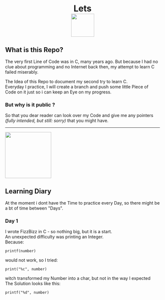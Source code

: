 <div align="center">

<h1>
    Lets 
<br>
    <img src="https://cdn.jsdelivr.net/gh/devicons/devicon/icons/c/c-original.svg" width="75" />
</h1>

</div>

## What is this Repo?

The very first Line of Code was in C, many years ago.
But because I had no clue about programming and no Internet back then, 
my attempt to learn C failed miserably. 
<br>

The Idea of this Repo to document my second try to learn C.
<br>
Everyday I practice, I will create a branch and push some little Piece of Code 
on it just so i can keep an Eye on my progress. 

### But why is it public ?

So that you dear reader can look over my Code and give me any pointers
<br>
*(fully intended, but still: sorry)*
that you might have. 

____

<img src="https://cdn.jsdelivr.net/gh/devicons/devicon/icons/c/c-original.svg" width="150" />


## Learning Diary 

At the moment i dont have the Time to practice every Day, so there might be a bt of time between "Days".

### Day 1  
I wrote FizzBizz in C - so nothing big, but it is a start. 
<br>
An unexpected difficulty was printing an Integer.  
Because:    
        
    printf(number)

would not work, so I tried:

    print("%c", number)

witch transformed my Number into a char, but not in the way I expected 
<br>
The Solution looks like this: 
    
    printf("%d", number)
